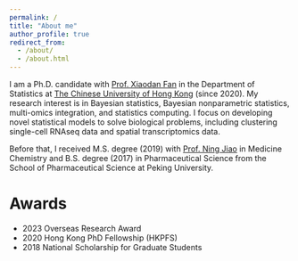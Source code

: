 ```yaml
---
permalink: /
title: "About me"
author_profile: true
redirect_from: 
  - /about/
  - /about.html
---
```


I am a Ph.D. candidate with [Prof. Xiaodan Fan](https://www.sta.cuhk.edu.hk/peoples/xfan/) in the Department of Statistics at [The Chinese University of Hong Kong](https://www.sta.cuhk.edu.hk/) (since 2020). My research interest is in Bayesian statistics, Bayesian nonparametric statistics, multi-omics integration, and statistics computing. I focus on developing novel statistical models to solve biological problems, including clustering single-cell RNAseq data and spatial transcriptomics data. 

Before that, I received M.S. degree (2019) with [Prof. Ning Jiao](http://dmc.sps.bjmu.edu.cn/gbenglish/faculty/researchsu/221415.htm) in Medicine Chemistry and B.S. degree (2017) in Pharmaceutical Science from the School of Pharmaceutical Science at Peking University.

# Awards 
* 2023 Overseas Research Award
* 2020 Hong Kong PhD Fellowship (HKPFS)
* 2018 National Scholarship for Graduate Students


